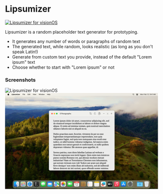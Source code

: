 # Lipsumizer

[![Lipsumizer for visionOS](https://oterodiaz.com/media/app-store-badge-black.svg)](https://apps.apple.com/us/app/lipsumizer/id6477761381)

Lipsumizer is a random placeholder text generator for prototyping.

- It generates any number of words or paragraphs of random text
- The generated text, while random, looks realistic (as long as you don't speak Latin!)
- Generate from custom text you provide, instead of the default "Lorem ipsum" text
- Choose whether to start with "Lorem ipsum" or not

### Screenshots

<img src="./Screenshots/visionOS/4k/main-window.png" width=1000 title="Lipsumizer for visionOS">
<img src="./Screenshots/macOS/main-window.png" width=1000 title="Lipsumizer for macOS">